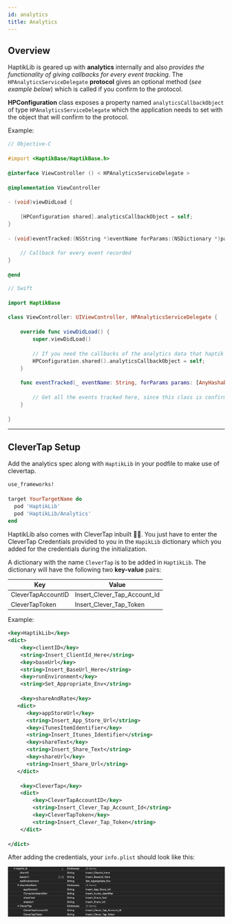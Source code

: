 ```yaml
---
id: analytics
title: Analytics
---
```


## Overview

HaptikLib is geared up with **analytics** internally and also _provides the functionality of giving callbacks for every event tracking_. The `HPAnalyticsServiceDelegate` **protocol** gives an optional method (_see example below_) which is called if you confirm to the protocol.

**HPConfiguration** class exposes a property named `analyticsCallbackObject` of type `HPAnalyticsServiceDelegate` which the application needs to set with the object that will confirm to the protocol.

Example:

<!--DOCUSAURUS_CODE_TABS-->
<!--Objective-C-->

```Objective-C
// Objective-C

#import <HaptikBase/HaptikBase.h>

@interface ViewController () < HPAnalyticsServiceDelegate >

@implementation ViewController

- (void)viewDidLoad {

    [HPConfiguration shared].analyticsCallbackObject = self;
}

- (void)eventTracked:(NSString *)eventName forParams:(NSDictionary *)params {

    // Callback for every event recorded
}

@end
```

<!--Swift-->

```Swift
// Swift

import HaptikBase

class ViewController: UIViewController, HPAnalyticsServiceDelegate {

    override func viewDidLoad() {
        super.viewDidLoad()

        // If you need the callbacks of the analytics data that haptik sends
        HPConfiguration.shared().analyticsCallbackObject = self;
    }

    func eventTracked(_ eventName: String, forParams params: [AnyHashable : Any]?) {

        // Get all the events tracked here, since this class is confirming to the analyticsCallbackObject.
    }

}
```

<!--END_DOCUSAURUS_CODE_TABS-->

---

## CleverTap Setup

Add the analytics spec along with `HaptikLib` in your podfile to make use of clevertap.

```ruby
use_frameworks!

target YourTargetName do
  pod 'HaptikLib'
  pod 'HaptikLib/Analytics'
end
```

HaptikLib also comes with CleverTap inbuilt 🙌🏻. You just have to enter the CleverTap Credentials provided to you in the `HapikLib` dictionary which you added for the credentials during the initialization.

A dictionary with the name `CleverTap` is to be added in `HaptikLib`. The dictionary will have the following two **key-value** pairs:

| Key                | Value                        |
| ------------------ | ---------------------------- |
| CleverTapAccountID | Insert_Clever_Tap_Account_Id |
| CleverTapToken     | Insert_Clever_Tap_Token      |

Example:

```XML
<key>HaptikLib</key>
<dict>
    <key>clientID</key>
    <string>Insert_ClientId_Here</string>
    <key>baseUrl</key>
    <string>Insert_BaseUrl_Here</string>
    <key>runEnvironment</key>
    <string>Set_Appropriate_Env</string>

    <key>shareAndRate</key>
   <dict>
      <key>appStoreUrl</key>
      <string>Insert_App_Store_Url</string>
      <key>iTunesItemIdentifier</key>
      <string>Insert_Itunes_Identifier</string>
      <key>shareText</key>
      <string>Insert_Share_Text</string>
      <key>shareUrl</key>
      <string>Insert_Share_Url</string>
   </dict>

    <key>CleverTap</key>
    <dict>
        <key>CleverTapAccountID</key>
        <string>Insert_Clever_Tap_Account_Id</string>
        <key>CleverTapToken</key>
        <string>Insert_Clever_Tap_Token</string>
    </dict>

</dict>
```

After adding the credentials, your `info.plist` should look like this:

![clevertap Credentials plist screenshot](assets/Clevertap_credentials.png)

